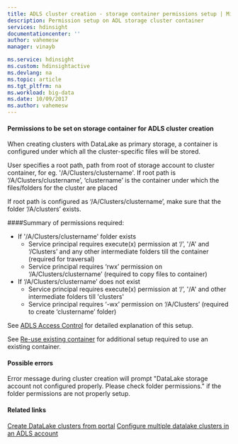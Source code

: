 ```yaml
---
title: ADLS cluster creation - storage container permissions setup | Microsoft Docs
description: Permission setup on ADL storage cluster container
services: hdinsight
documentationcenter: ''
author: vahemesw
manager: vinayb

ms.service: hdinsight
ms.custom: hdinsightactive
ms.devlang: na
ms.topic: article
ms.tgt_pltfrm: na
ms.workload: big-data
ms.date: 10/09/2017
ms.author: vahemesw
---
```


#### Permissions to be set on storage container for ADLS cluster creation

When creating clusters with DataLake as primary storage, a container is configured under which all the cluster-specific files will be stored.

User specifies a root path, path from root of storage account to cluster container, for eg. '/A/Clusters/clustername'. If root path is ‘/A/Clusters/clustername’, ‘clustername’ is the container under which the files/folders for the cluster are placed

If root path is configured as ‘/A/Clusters/clustername’, make sure that the folder ‘/A/clusters’ exists.

####Summary of permissions required: 
- If '/A/Clusters/clustername' folder exists
	- Service principal requires execute(x) permission at ‘/’, '/A' and ‘/Clusters’ and any other intermediate folders till the container (required for traversal)
	- Service principal requires ‘rwx’ permission on ‘/A/Clusters/clustername’ (required to copy files to container)
- If ‘/A/Clusters/clustername’ does not exist
	- Service principal requires execute(x) permission at ‘/’, '/A' and other intermediate folders till 'clusters'
	- Service principal requires ‘-wx’ permission on ‘/A/Clusters’ (required to create ‘clustername’ folder)

See [ADLS Access Control](https://docs.microsoft.com/en-us/azure/data-lake-store/data-lake-store-access-control) for detailed explanation of this setup.

See [Re-use existing container](../ADLS/adls-create-reuse-container.md) for additional setup required to use an existing container.

#### Possible errors

Error message during cluster creation will prompt "DataLake storage account not configured properly. Please check folder permissions." if the folder permissions are not properly setup.

#### Related links 

[Create DataLake clusters from portal](https://docs.microsoft.com/en-us/azure/data-lake-store/data-lake-store-hdinsight-hadoop-use-portal)
[Configure multiple datalake clusters in an ADLS account](https://docs.microsoft.com/en-us/azure/hdinsight/hdinsight-multiple-clusters-data-lake-store)